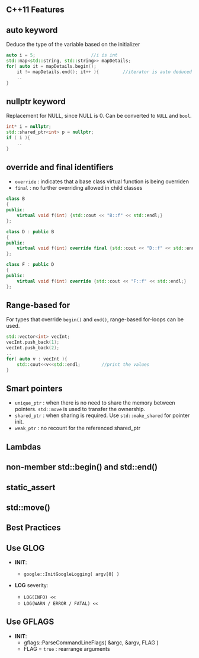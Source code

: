 C++11 Features
----------------

## auto keyword

Deduce the type of the variable based on the initializer

```C++   
auto i = 5;						//i is int
std::map<std::string, std::string>> mapDetails;
for( auto it = mapDetails.begin(); 
	it != mapDetails.end(); it++ ){			//iterator is auto deduced
	..
}
```   

## nullptr keyword

Replacement for NULL, since NULL is 0. Can be converted to `NULL` and `bool`. 

```C++
int* i = nullptr;
std::shared_ptr<int> p = nullptr;
if ( i ){
	..
}
```

## override and final identifiers

- `override` : indicates that a base class virtual function is being overriden
- `final` : no further overriding allowed in child classes

```C++
class B 
{
public:
	virtual void f(int) {std::cout << "B::f" << std::endl;}
};

class D : public B
{
public:
   	virtual void f(int) override final {std::cout << "D::f" << std::endl;}
};

class F : public D
{
public:
   	virtual void f(int) override {std::cout << "F::f" << std::endl;}
};
```

## Range-based for

For types that override `begin()` and `end()`, range-based for-loops can be used.

```C++
std::vector<int> vecInt;
vecInt.push_back(1);
vecInt.push_back(2);
..
for( auto v : vecInt ){
	std::cout<<v<<std::endl;		//print the values
}
```

## Smart pointers

- `unique_ptr` : when there is no need to share the memory between pointers. 
`std::move` is used to transfer the ownership.
- `shared_ptr` : when sharing is required. Use `std::make_shared` for pointer init.
- `weak_ptr` : no recount for the referenced shared_ptr

## Lambdas

## non-member std::begin() and std::end()

## static_assert

## std::move()


Best Practices
----------------

## Use GLOG
- __INIT__:
	- `google::InitGoogleLogging( argv[0] )`

- __LOG__ severity:
	- `LOG(INFO) <<`
	- `LOG(WARN / ERROR / FATAL) <<`

## Use GFLAGS
- __INIT__:
	- gflags::ParseCommandLineFlags( &argc, &argv, FLAG )
	- FLAG = `true` : rearrange arguments

